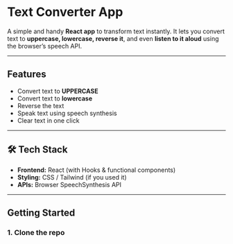 
# Text Converter App  

A simple and handy **React app** to transform text instantly. It lets you convert text to **uppercase, lowercase, reverse it**, and even **listen to it aloud** using the browser’s speech API.  

---

## Features  
- Convert text to **UPPERCASE**  
-  Convert text to **lowercase**  
-  Reverse the text  
-  Speak text using speech synthesis  
-  Clear text in one click  

---

## 🛠️ Tech Stack  
- **Frontend:** React (with Hooks & functional components)  
- **Styling:** CSS / Tailwind (if you used it)  
- **APIs:** Browser SpeechSynthesis API  

---

##  Getting Started  

### 1. Clone the repo  
